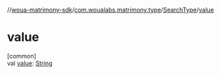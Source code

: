 //[woua-matrimony-sdk](../../../index.md)/[com.woualabs.matrimony.type](../index.md)/[SearchType](index.md)/[value](value.md)

# value

[common]\
val [value](value.md): [String](https://kotlinlang.org/api/latest/jvm/stdlib/kotlin/-string/index.html)
